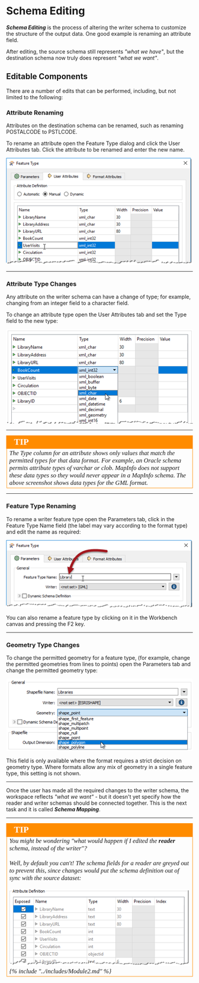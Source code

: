# Schema Editing

***Schema Editing*** is the process of altering the writer schema to customize the structure of the output data. One good example is renaming an attribute field.

After editing, the source schema still represents *"what we have"*, but the destination schema now truly does represent *"what we want"*.


## Editable Components
There are a number of edits that can be performed, including, but not limited to the following:

### Attribute Renaming
Attributes on the destination schema can be renamed, such as renaming POSTALCODE to PSTLCODE.

To rename an attribute open the Feature Type dialog and click the User Attributes tab. Click the attribute to be renamed and enter the new name.

![](./Images/Img2.008.WriterFeatureTypeEditAttr.png)

---

### Attribute Type Changes
Any attribute on the writer schema can have a change of type; for example, changing from an integer field to a character field.

To change an attribute type open the User Attributes tab and set the Type field to the new type:

![](./Images/Img2.009.WriterFeatureTypeEditAttrType.png)

---

<!--Tip Section-->

<table style="border-spacing: 0px">
<tr>
<td style="vertical-align:middle;background-color:darkorange;border: 2px solid darkorange">
<i class="fa fa-info-circle fa-lg fa-pull-left fa-fw" style="color:white;padding-right: 12px;vertical-align:text-top"></i>
<span style="color:white;font-size:x-large;font-weight: bold;font-family:serif">TIP</span>
</td>
</tr>

<tr>
<td style="border: 1px solid darkorange">
<span style="font-family:serif; font-style:italic; font-size:larger">
The Type column for an attribute shows only values that match the permitted types for that data format. For example, an Oracle schema permits attribute types of varchar or clob. MapInfo does not support these data types so they would never appear in a MapInfo schema. The above screenshot shows data types for the GML format.
</span>
</td>
</tr>
</table>

---

### Feature Type Renaming
To rename a writer feature type open the Parameters tab, click in the Feature Type Name field (the label may vary according to the format type) and edit the name as required:

![](./Images/Img2.010.WriterFeatureTypeEditName.png)

You can also rename a feature type by clicking on it in the Workbench canvas and pressing the F2 key.

---

### Geometry Type Changes
To change the permitted geometry for a feature type, (for example, change the permitted geometries from lines to points) open the Parameters tab and change the permitted geometry type:

![](./Images/Img2.011.WriterFeatureTypeGeometry.png)

This field is only available where the format requires a strict decision on geometry type. Where formats allow any mix of geometry in a single feature type, this setting is not shown.

---

Once the user has made all the required changes to the writer schema, the workspace reflects *"what we want"* - but it doesn't yet specify how the reader and writer schemas should be connected together. This is the next task and it is called ***Schema Mapping***.

---

<!--Tip Section-->

<table style="border-spacing: 0px">
<tr>
<td style="vertical-align:middle;background-color:darkorange;border: 2px solid darkorange">
<i class="fa fa-info-circle fa-lg fa-pull-left fa-fw" style="color:white;padding-right: 12px;vertical-align:text-top"></i>
<span style="color:white;font-size:x-large;font-weight: bold;font-family:serif">TIP</span>
</td>
</tr>

<tr>
<td style="border: 1px solid darkorange">
<span style="font-family:serif; font-style:italic; font-size:larger">
You might be wondering "what would happen if I edited the <strong>reader</strong> schema, instead of the writer"?
<br><br>Well, by default you can't! The schema fields for a reader are greyed out to prevent this, since changes would put the schema definition out of sync with the source dataset:
<br><br><img src="./Images/Img2.012.GrayedOutFeatureAttrs.png">
{% include "../includes/Module2.md" %}

</span>
</td>
</tr>
</table>
